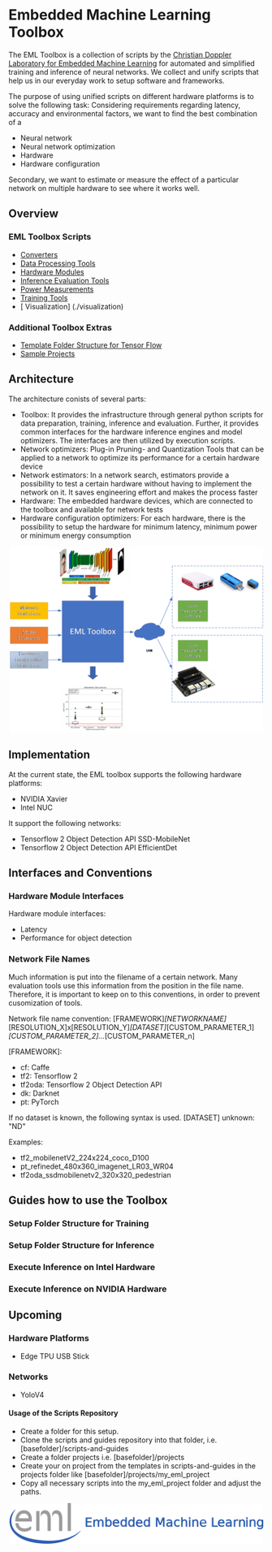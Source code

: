 # Embedded Machine Learning Toolbox

The EML Toolbox is a collection of scripts by the <a href="https://embedded-machine-learning.github.io/webpage/">Christian Doppler Laboratory for Embedded Machine Learning</a> 
for automated and simplified training and inference of neural networks. We collect and unify scripts that help us in our everyday work to setup software and frameworks.

The purpose of using unified scripts on different hardware platforms is to solve the following task: Considering requirements regarding latency, accuracy and environmental factors,
we want to find the best combination of a 
- Neural network
- Neural network optimization
- Hardware 
- Hardware configuration

Secondary, we want to estimate or measure the effect of a particular network on multiple hardware to see where it works well.

## Overview

### EML Toolbox Scripts
* [ Converters](./conversion)
* [ Data Processing Tools](./data_preparation)
* [ Hardware Modules](./hardwaremodules/)
* [ Inference Evaluation Tools](./inference_evaluation)
* [ Power Measurements](./power_measurements)
* [ Training Tools](./training)
* [ Visualization] (./visualization)

### Additional Toolbox Extras
* [ Template Folder Structure for Tensor Flow](https://github.com/embedded-machine-learning/scripts-and-guides-templates)
* [ Sample Projects](https://github.com/embedded-machine-learning/scripts-and-guides-samples)

## Architecture

The architecture conists of several parts:
- Toolbox: It provides the infrastructure through general python scripts for data preparation, training, inference and evaluation. Further, it provides common interfaces 
for the hardware inference engines and model optimizers. The interfaces are then utilized by execution scripts. 
- Network optimizers: Plug-in Pruning- and Quantization Tools that can be applied to a network to optimize its performance for a certain hardware device
- Network estimators: In a network search, estimators provide a possibility to test a certain hardware without having to implement the network on it. It saves engineering effort and
makes the process faster
- Hardware: The embedded hardware devices, which are connected to the toolbox and available for network tests
- Hardware configuration optimizers: For each hardware, there is the possibility to setup the hardware for minimum latency, minimum power or minimum energy consumption 

<div align="center">
  <img src="./_img/emltoolbox_architecture.png", width="500">
</div>


## Implementation
At the current state, the EML toolbox supports the following hardware platforms:
- NVIDIA Xavier
- Intel NUC

It support the following networks:
- Tensorflow 2 Object Detection API SSD-MobileNet
- Tensorflow 2 Object Detection API EfficientDet

## Interfaces and Conventions

### Hardware Module Interfaces
Hardware module interfaces:
- Latency
- Performance for object detection

### Network File Names
Much information is put into the filename of a certain network. Many evaluation tools use this information from the position in the file name. Therefore, it is important to
keep on to this conventions, in order to prevent cusomization of tools.

Network file name convention:
[FRAMEWORK]_[NETWORKNAME]_[RESOLUTION_X]x[RESOLUTION_Y]_[DATASET]_[CUSTOM_PARAMETER_1]_[CUSTOM_PARAMETER_2]..._[CUSTOM_PARAMETER_n]

[FRAMEWORK]: 
- cf: Caffe
- tf2: Tensorflow 2
- tf2oda: Tensorflow 2 Object Detection API 
- dk: Darknet
- pt: PyTorch

If no dataset is known, the following syntax is used.
[DATASET] unknown: "ND"

Examples:
- tf2_mobilenetV2_224x224_coco_D100
- pt_refinedet_480x360_imagenet_LR03_WR04
- tf2oda_ssdmobilenetv2_320x320_pedestrian




## Guides how to use the Toolbox

### Setup Folder Structure for Training

### Setup Folder Structure for Inference

### Execute Inference on Intel Hardware

### Execute Inference on NVIDIA Hardware

## Upcoming

### Hardware Platforms
- Edge TPU USB Stick

### Networks
- YoloV4




#### Usage of the Scripts Repository
- Create a folder for this setup.
- Clone the scripts and guides repository into that folder, i.e. \[basefolder\]/scripts-and-guides
- Create a folder projects i.e. \[basefolder\]/projects
- Create your on project from the templates in scripts-and-guides in the projects folder like \[basefolder\]/projects/my_eml_project
- Copy all necessary scripts into the my_eml_project folder and adjust the paths. 

<div align="center">
  <img src="./../_img/eml_logo_and_text.png", width="500">
</div>
